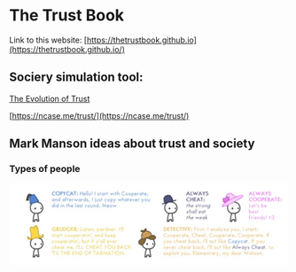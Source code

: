 # The Trust Book

Link to this website: [https://thetrustbook.github.io](https://thetrustbook.github.io/)

## Sociery simulation tool:
[The Evolution of Trust](https://ncase.me/trust/)

[https://ncase.me/trust/](https://ncase.me/trust/)

## Mark Manson ideas about trust and society

### Types of people
![image-1](641A8A96-0D23-4F4F-B5C5-5BBB402EAFD9.jpeg)

